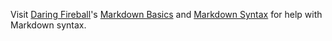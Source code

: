 Visit [Daring Fireball](http://daringfireball.net)'s [Markdown Basics](http://daringfireball.net/projects/markdown/basics) and [Markdown Syntax](http://daringfireball.net/projects/markdown/syntax) for help with Markdown syntax.
